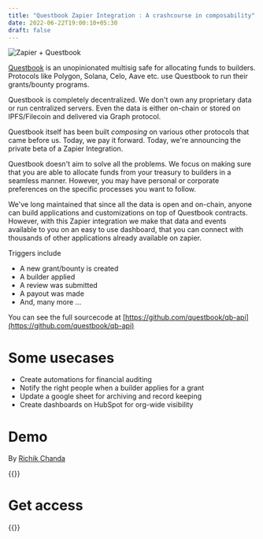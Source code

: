 ```yaml
---
title: "Questbook Zapier Integration : A crashcourse in composability"
date: 2022-06-22T19:00:10+05:30
draft: false
---
```

![Zapier + Questbook](../images/zapierposter.png)

[Questbook](https://questbook.xyz) is an unopinionated multisig safe for allocating funds to builders. Protocols like Polygon, Solana, Celo, Aave etc. use Questbook to run their grants/bounty programs. 

Questbook is completely decentralized. We don't own any proprietary data or run centralized servers. Even the data is either on-chain or stored on IPFS/Filecoin and delivered via Graph protocol. 

Questbook itself has been built _composing_ on various other protocols that came before us. Today, we pay it forward. Today, we're announcing the private beta of a Zapier Integration. 

Questbook doesn't aim to solve all the problems. We focus on making sure that you are able to allocate funds from your treasury to builders in a seamless manner. However, you may have personal or corporate preferences on the specific processes you want to follow. 

We've long maintained that since all the data is open and on-chain, anyone can build applications and customizations on top of Questbook contracts. However, with this Zapier integration we make that data and events available to you on an easy to use dashboard, that you can connect with thousands of other applications already available on zapier.

Triggers include
- A new grant/bounty is created
- A builder applied
- A review was submitted
- A payout was made
- And, many more ...

You can see the full sourcecode at [https://github.com/questbook/qb-api](https://github.com/questbook/qb-api)

# Some usecases
- Create automations for financial auditing
- Notify the right people when a builder applies for a grant
- Update a google sheet for archiving and record keeping
- Create dashboards on HubSpot for org-wide visibility

# Demo
By [Richik Chanda](https://twitter.com/richik_chanda)

{{<youtube id="nGeGqmDZOU4">}}

# Get access
{{<typeform id="mgEGZuoK">}}
